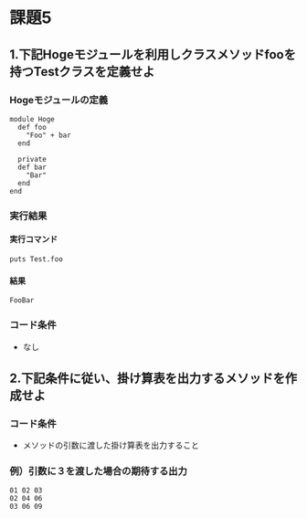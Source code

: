 # 課題5

## 1.下記Hogeモジュールを利用しクラスメソッドfooを持つTestクラスを定義せよ

### Hogeモジュールの定義
```
module Hoge
  def foo
    "Foo" + bar
  end

  private
  def bar
    "Bar"
  end
end
```

### 実行結果

#### 実行コマンド
```
puts Test.foo
```
#### 結果
```
FooBar
```

### コード条件
- なし

## 2.下記条件に従い、掛け算表を出力するメソッドを作成せよ

### コード条件
- メソッドの引数に渡した掛け算表を出力すること

### 例）引数に３を渡した場合の期待する出力

```
01 02 03 
02 04 06
03 06 09
```

